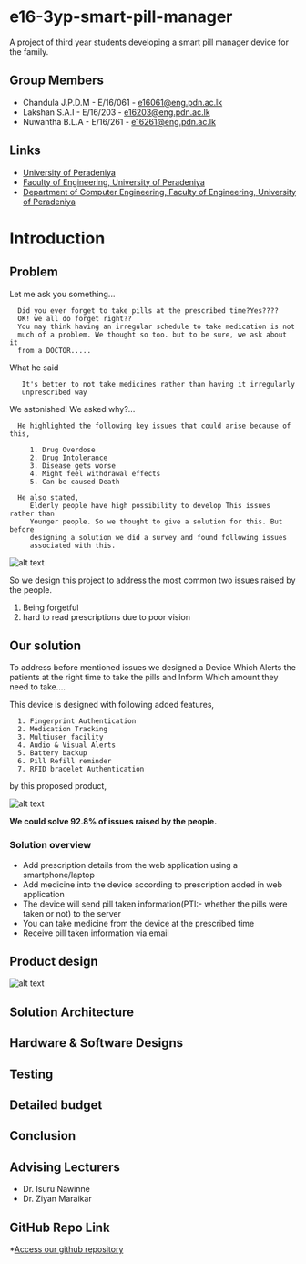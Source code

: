# e16-3yp-smart-pill-manager
A project of third year students developing a smart pill manager device for the family.

## Group Members

- Chandula J.P.D.M   - E/16/061 - e16061@eng.pdn.ac.lk
- Lakshan S.A.I      - E/16/203 - e16203@eng.pdn.ac.lk
- Nuwantha B.L.A     - E/16/261 - e16261@eng.pdn.ac.lk


## Links
* [University of Peradeniya](https://www.pdn.ac.lk/)
* [Faculty of Engineering, University of Peradeniya](https://eng.pdn.ac.lk/) 
* [Department of Computer Engineering, Faculty of Engineering, University of Peradeniya](http://www.ce.pdn.ac.lk/) 


# Introduction

## Problem

Let me ask you something...

      Did you ever forget to take pills at the prescribed time?Yes???? 
      OK! we all do forget right??
      You may think having an irregular schedule to take medication is not
      much of a problem. We thought so too. but to be sure, we ask about it
      from a DOCTOR.....
What he said

       It's better to not take medicines rather than having it irregularly
       unprescribed way

We astonished! We asked why?...

      He highlighted the following key issues that could arise because of this,                     

         1. Drug Overdose
         2. Drug Intolerance
         3. Disease gets worse
         4. Might feel withdrawal effects
         5. Can be caused Death

      He also stated,
         Elderly people have high possibility to develop This issues rather than 
         Younger people. So we thought to give a solution for this. But before 
         designing a solution we did a survey and found following issues
         associated with this.

![alt text](https://github.com/cepdnaclk/e16-3yp-smart-pill-manager/blob/main/Images/pie_chart01.png)

So we design this project to address the most common two issues raised by the people.
 1. Being forgetful
 2. hard to read prescriptions due to poor vision
 
 ## Our solution

To address before mentioned issues we designed a Device Which Alerts the patients at the right time to take the pills and Inform Which amount they need to take….

This device is designed with following added features,
            
      1. Fingerprint Authentication
      2. Medication Tracking
      3. Multiuser facility
      4. Audio & Visual Alerts
      5. Battery backup 
      6. Pill Refill reminder
      7. RFID bracelet Authentication

by this proposed product,

![alt text](https://github.com/cepdnaclk/e16-3yp-smart-pill-manager/blob/main/Images/pie_chart02.png)

**We could solve 92.8% of issues raised by the people.**

### Solution overview
- Add prescription details from the web application using a smartphone/laptop
- Add medicine into the device according to prescription added in web application
- The device will send pill taken information(PTI:- whether the pills were taken or not) to the server
- You can take medicine from the device at the prescribed time
- Receive pill taken information via email 

## Product design     
![alt text](https://github.com/cepdnaclk/e16-3yp-smart-pill-manager/blob/main/Images/Design_image.png) 

## Solution Architecture
## Hardware & Software Designs
## Testing
## Detailed budget
## Conclusion

## Advising Lecturers 
  - Dr. Isuru Nawinne
  - Dr. Ziyan Maraikar

## GitHub Repo Link
  *[Access our github repository](https://github.com/cepdnaclk/e16-3yp-smart-pill-manager/)



